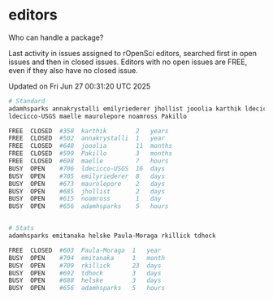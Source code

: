 # editors

Who can handle a package?

Last activity in issues assigned to rOpenSci editors, searched first in open
issues and then in closed issues. Editors with no open issues are FREE, even if
they also have no closed issue.


Updated on Fri Jun 27 00:31:20 UTC 2025

```bash
# Standard
adamhsparks annakrystalli emilyriederer jhollist jooolia karthik ldecicco
ldecicco-USGS maelle maurolepore noamross Pakillo

FREE  CLOSED  #358  karthik        2   years
FREE  CLOSED  #502  annakrystalli  1   year
FREE  CLOSED  #648  jooolia        11  months
FREE  CLOSED  #599  Pakillo        3   months
FREE  CLOSED  #698  maelle         7   hours
BUSY  OPEN    #706  ldecicco-USGS  16  days
BUSY  OPEN    #705  emilyriederer  8   days
BUSY  OPEN    #673  maurolepore    2   days
BUSY  OPEN    #685  jhollist       2   days
BUSY  OPEN    #615  noamross       1   day
BUSY  OPEN    #656  adamhsparks    5   hours


# Stats
adamhsparks emitanaka helske Paula-Moraga rkillick tdhock

FREE  CLOSED  #603  Paula-Moraga  1   year
BUSY  OPEN    #704  emitanaka     1   month
BUSY  OPEN    #709  rkillick      23  days
BUSY  OPEN    #692  tdhock        3   days
BUSY  OPEN    #688  helske        3   days
BUSY  OPEN    #656  adamhsparks   5   hours
```
